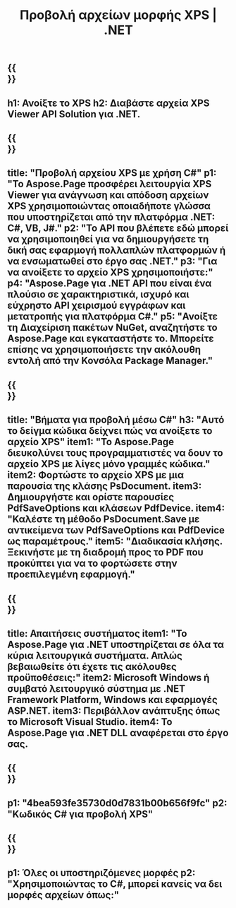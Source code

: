 ﻿---
translation: true
template: /_templates/_viewer-child-net.md
title: Προβολή αρχείων μορφής XPS | .NET
weight: 170
url: /net/viewer/xps/
description: Ανοίξτε για προβολή αρχείων XPS. Πηγαίος κώδικας C# για φόρτωση, απόδοση και εμφάνιση εγγράφων XPS σε .NET Framework Platform, Windows και εφαρμογές ASP.NET.
informat: XPS
otherformats: EPS PS
---

{{<section banner>}}
---
h1: Ανοίξτε το XPS
h2: Διαβάστε αρχεία XPS Viewer API Solution για .NET.
---

{{<section overview>}}
---
title: "Προβολή αρχείου XPS με χρήση C#"
p1: "Το Aspose.Page προσφέρει λειτουργία XPS Viewer για ανάγνωση και απόδοση αρχείων XPS χρησιμοποιώντας οποιαδήποτε γλώσσα που υποστηρίζεται από την πλατφόρμα .NET: C#, VB, J#."
p2: "Το API που βλέπετε εδώ μπορεί να χρησιμοποιηθεί για να δημιουργήσετε τη δική σας εφαρμογή πολλαπλών πλατφορμών ή να ενσωματωθεί στο έργο σας .NET."
p3: "Για να ανοίξετε το αρχείο XPS χρησιμοποιήστε:"
p4: "Aspose.Page για .NET API που είναι ένα πλούσιο σε χαρακτηριστικά, ισχυρό και εύχρηστο API χειρισμού εγγράφων και μετατροπής για πλατφόρμα C#."
p5: "Ανοίξτε τη Διαχείριση πακέτων NuGet, αναζητήστε το Aspose.Page και εγκαταστήστε το. Μπορείτε επίσης να χρησιμοποιήσετε την ακόλουθη εντολή από την Κονσόλα Package Manager."
---

{{<section feature1>}}
---
title: "Βήματα για προβολή μέσω C#"
h3: "Αυτό το δείγμα κώδικα δείχνει πώς να ανοίξετε το αρχείο XPS"
item1: "Το Aspose.Page διευκολύνει τους προγραμματιστές να δουν το αρχείο XPS με λίγες μόνο γραμμές κώδικα."
item2: Φορτώστε το αρχείο XPS με μια παρουσία της κλάσης PsDocument.
item3: Δημιουργήστε και ορίστε παρουσίες PdfSaveOptions και κλάσεων PdfDevice.
item4: "Καλέστε τη μέθοδο PsDocument.Save με αντικείμενα των PdfSaveOptions και PdfDevice ως παραμέτρους."
item5: "Διαδικασία κλήσης. Ξεκινήστε με τη διαδρομή προς το PDF που προκύπτει για να το φορτώσετε στην προεπιλεγμένη εφαρμογή."
---

{{<section feature2>}}
---
title: Απαιτήσεις συστήματος
item1: "Το Aspose.Page για .NET υποστηρίζεται σε όλα τα κύρια λειτουργικά συστήματα. Απλώς βεβαιωθείτε ότι έχετε τις ακόλουθες προϋποθέσεις:"
item2: Microsoft Windows ή συμβατό λειτουργικό σύστημα με .NET Framework Platform, Windows και εφαρμογές ASP.NET.
item3: Περιβάλλον ανάπτυξης όπως το Microsoft Visual Studio.
item4: Το Aspose.Page για .NET DLL αναφέρεται στο έργο σας.
---

{{<section gist>}}
---
p1: "4bea593fe35730d0d7831b00b656f9fc"
p2: "Κωδικός C# για προβολή XPS"
---

{{<section otherformats>}}
---
p1: Όλες οι υποστηριζόμενες μορφές
p2: "Χρησιμοποιώντας το C#, μπορεί κανείς να δει μορφές αρχείων όπως:"
---

